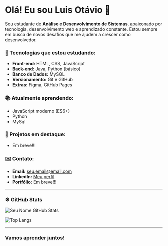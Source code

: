 # Olá! Eu sou Luis Otávio 👋

Sou estudante de **Análise e Desenvolvimento de Sistemas**, apaixonado por tecnologia, desenvolvimento web e aprendizado constante. Estou sempre em busca de novos desafios que me ajudem a crescer como desenvolvedor.

### 🚀 Tecnologias que estou estudando:

- **Front-end:** HTML, CSS, JavaScript
- **Back-end:** Java, Python (básico)
- **Banco de Dados:** MySQL
- **Versionamento:** Git e GitHub
- **Extras:** Figma, GitHub Pages

### 📚 Atualmente aprendendo:
- JavaScript moderno (ES6+)
- Python
- MySql

### 📌 Projetos em destaque:
- Em breve!!!

### ✉️ Contato:
- **Email:** seu.email@email.com
- **LinkedIn:** [Meu perfil](https://www.linkedin.com/in/luisbsb23)
- **Portfólio:** Em breve!!! 

---

### ⚙️ GitHub Stats

![Seu Nome GitHub Stats](https://github-readme-stats.vercel.app/api?username=LuisBSB23&show_icons=true&theme=tokyonight)

![Top Langs](https://github-readme-stats.vercel.app/api/top-langs/?username=LuisBSB23&layout=compact&theme=tokyonight)

---

### Vamos aprender juntos!
